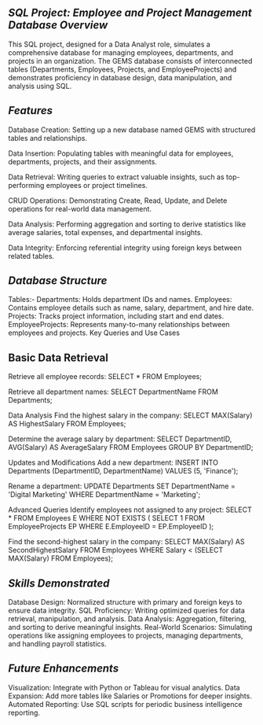 *SQL Project: Employee and Project Management Database Overview*
------------------------------------------------------------------
This SQL project, designed for a Data Analyst role, simulates a comprehensive database for managing employees, departments, and projects in an organization. 
The GEMS database consists of interconnected tables (Departments, Employees, Projects, and EmployeeProjects) and demonstrates proficiency in database design, 
data manipulation, and analysis using SQL.

*Features*
------------
Database Creation: Setting up a new database named GEMS with structured tables and relationships.

Data Insertion: Populating tables with meaningful data for employees, departments, projects, and their assignments.

Data Retrieval: Writing queries to extract valuable insights, such as top-performing employees or project timelines.

CRUD Operations: Demonstrating Create, Read, Update, and Delete operations for real-world data management.

Data Analysis: Performing aggregation and sorting to derive statistics like average salaries, total expenses, and departmental insights.

Data Integrity: Enforcing referential integrity using foreign keys between related tables.

*Database Structure*
----------------------
Tables:-
Departments: Holds department IDs and names.
Employees: Contains employee details such as name, salary, department, and hire date.
Projects: Tracks project information, including start and end dates.
EmployeeProjects: Represents many-to-many relationships between employees and projects.
Key Queries and Use Cases


Basic Data Retrieval
---------------------
Retrieve all employee records:
SELECT * FROM Employees;

Retrieve all department names:
SELECT DepartmentName FROM Departments;

Data Analysis
Find the highest salary in the company:
SELECT MAX(Salary) AS HighestSalary FROM Employees;


Determine the average salary by department:
SELECT DepartmentID, AVG(Salary) AS AverageSalary 
FROM Employees 
GROUP BY DepartmentID;


Updates and Modifications
Add a new department:
INSERT INTO Departments (DepartmentID, DepartmentName) VALUES (5, 'Finance');


Rename a department:
UPDATE Departments 
SET DepartmentName = 'Digital Marketing' 
WHERE DepartmentName = 'Marketing';


Advanced Queries
Identify employees not assigned to any project:
SELECT * 
FROM Employees E
WHERE NOT EXISTS (
    SELECT 1 
    FROM EmployeeProjects EP 
    WHERE E.EmployeeID = EP.EmployeeID
);


Find the second-highest salary in the company:
SELECT MAX(Salary) AS SecondHighestSalary 
FROM Employees 
WHERE Salary < (SELECT MAX(Salary) FROM Employees);


*Skills Demonstrated*
---------------------
Database Design: Normalized structure with primary and foreign keys to ensure data integrity.
SQL Proficiency: Writing optimized queries for data retrieval, manipulation, and analysis.
Data Analysis: Aggregation, filtering, and sorting to derive meaningful insights.
Real-World Scenarios: Simulating operations like assigning employees to projects, managing departments, and handling payroll statistics.

*Future Enhancements*
---------------------
Visualization: Integrate with Python or Tableau for visual analytics.
Data Expansion: Add more tables like Salaries or Promotions for deeper insights.
Automated Reporting: Use SQL scripts for periodic business intelligence reporting.

